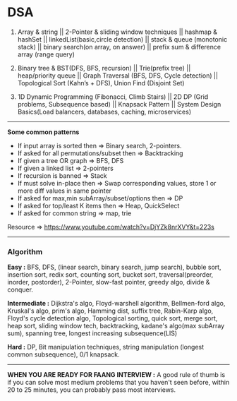 # DSA

1. Array & string || 2-Pointer & sliding window techniques || hashmap & hashSet || linkedList(basic,circle detection) || stack & queue (monotonic stack) || binary search(on array, on answer) || prefix sum & difference array (range query)

2. Binary tree & BST(DFS, BFS, recursion) || Trie(prefix tree) || heap/priority queue || Graph Traversal (BFS, DFS, Cycle detection) || Topological Sort (Kahn’s + DFS), Union Find (Disjoint Set)

3. 1D Dynamic Programming (Fibonacci, Climb Stairs) || 2D DP (Grid problems, Subsequence based) || Knapsack Pattern || System Design Basics(Load balancers, databases, caching, microservices)

-----

**Some common patterns**

- If input array is sorted then => Binary search, 2-pointers.
- If asked for all permutations/subset then => Backtracking
- If given a tree OR graph => BFS, DFS
- If given a linked list => 2-pointers
- If recursion is banned => Stack
- If must solve in-place then => Swap corresponding values, store 1 or more diff values in same pointer
- If asked for max,min subArray/subset/options then => DP
- If asked for top/least K items then => Heap, QuickSelect
- If asked for common string => map, trie

Resource => https://www.youtube.com/watch?v=DjYZk8nrXVY&t=223s

---

### Algorithm

**Easy :** BFS, DFS, (linear search, binary search, jump search), bubble sort, insertion sort, redix sort, counting sort, bucket sort, traversal(preorder, inorder, postorder), 2-Pointer, slow-fast pointer, greedy algo, divide & conquer.

**Intermediate :** Dijkstra's algo, Floyd-warshell algorithm, Bellmen-ford algo, Kruskal's algo, prim's algo, Hamming dist, suffix tree, Rabin-Karp algo, Floyd's cycle detection algo, Topological sorting, quick sort, merge sort, heap sort, sliding window tech, backtracking, kadane's algo(max subArray sum), spanning tree, longest increasing subsequence(LIS)

**Hard :** DP, Bit manipulation techniques, string manipulation (longest common subsequence), 0/1 knapsack.


-----

**WHEN YOU ARE READY FOR FAANG INTERVIEW :** A good rule of thumb is if you can solve most medium problems that you haven't seen before, within 20 to 25 minutes, you can probably pass most interviews.
